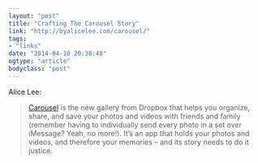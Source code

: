 ```yaml
---
layout: "post"
title: "Crafting The Carousel Story"
link: "http://byalicelee.com/carousel/"
tags: 
- "links"
date: "2014-04-10 20:38:48"
ogtype: "article"
bodyclass: "post"
---
```


Alice Lee:

> [Carousel](https://www.carousel.com/) is the new gallery from Dropbox that helps you organize, share, and save your photos and videos with friends and family (remember having to individually send every photo in a set over iMessage? Yeah, no more!). It’s an app that holds your photos and videos, and therefore your memories – and its story needs to do it justice.